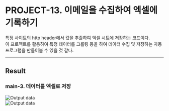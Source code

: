 # PROJECT-13. 이메일을 수집하여 엑셀에 기록하기
특정 사이트의 http header에서 값을 추출하여 엑셀 시트에 저장하는 코드이다.   
이 프로젝트를 활용하여 특정 데이터를 크롤링 등을 하여 데이터 수집 및 저장하는 자동 프로그램을 만들어볼 수 있을 것 같다.

* * *

## Result
### main-3. 데이터를 엑셀로 저장
![Output data](./result/main-3_ContentType.png)   
![Output data](./result/main-3_UseAgent.png)   